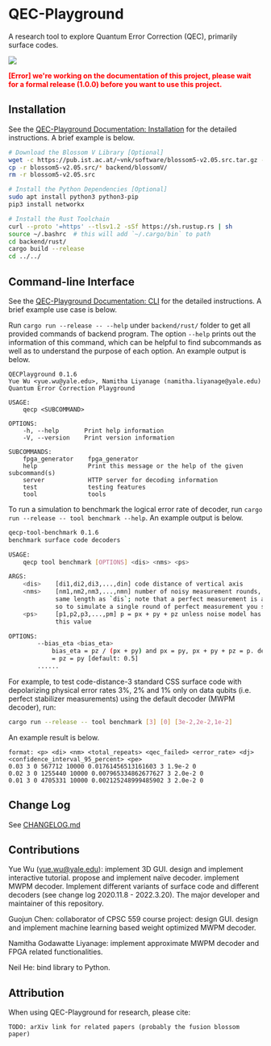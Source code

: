 # QEC-Playground

A research tool to explore Quantum Error Correction (QEC), primarily surface codes.

![](visualize/demo.jpg)

<strong style="color:red;">[Error] we're working on the documentation of this project, please wait for a formal release (1.0.0) before you want to use this project.</strong>

## Installation

See the [QEC-Playground Documentation: Installation](https://yuewuo.github.io/QEC-Playground/guide/installation.html) for the detailed instructions.
A brief example is below.

```bash
# Download the Blossom V Library [Optional]
wget -c https://pub.ist.ac.at/~vnk/software/blossom5-v2.05.src.tar.gz -O - | tar -xz
cp -r blossom5-v2.05.src/* backend/blossomV/
rm -r blossom5-v2.05.src

# Install the Python Dependencies [Optional]
sudo apt install python3 python3-pip
pip3 install networkx

# Install the Rust Toolchain
curl --proto '=https' --tlsv1.2 -sSf https://sh.rustup.rs | sh
source ~/.bashrc  # this will add `~/.cargo/bin` to path
cd backend/rust/
cargo build --release
cd ../../
```


## Command-line Interface

See the [QEC-Playground Documentation: CLI](https://yuewuo.github.io/QEC-Playground/guide/cli.html) for the detailed instructions.
A brief example use case is below.

Run `cargo run --release -- --help` under `backend/rust/` folder to get all provided commands of backend program.
The option `--help` prints out the information of this command, which can be helpful to find subcommands as well as to understand the purpose of each option.
An example output is below.

```init
QECPlayground 0.1.6
Yue Wu <yue.wu@yale.edu>, Namitha Liyanage (namitha.liyanage@yale.edu)
Quantum Error Correction Playground

USAGE:
    qecp <SUBCOMMAND>

OPTIONS:
    -h, --help       Print help information
    -V, --version    Print version information

SUBCOMMANDS:
    fpga_generator    fpga_generator
    help              Print this message or the help of the given subcommand(s)
    server            HTTP server for decoding information
    test              testing features
    tool              tools
```

To run a simulation to benchmark the logical error rate of decoder, run `cargo run --release -- tool benchmark --help`. An example output is below.

```bash
qecp-tool-benchmark 0.1.6
benchmark surface code decoders

USAGE:
    qecp tool benchmark [OPTIONS] <dis> <nms> <ps>

ARGS:
    <dis>    [di1,di2,di3,...,din] code distance of vertical axis
    <nms>    [nm1,nm2,nm3,...,nmn] number of noisy measurement rounds, must have exactly the
             same length as `dis`; note that a perfect measurement is always capped at the end,
             so to simulate a single round of perfect measurement you should set this to 0
    <ps>     [p1,p2,p3,...,pm] p = px + py + pz unless noise model has special interpretation of
             this value

OPTIONS:
        --bias_eta <bias_eta>
            bias_eta = pz / (px + py) and px = py, px + py + pz = p. default to 1/2, which means px
            = pz = py [default: 0.5]
        ......
```

For example, to test code-distance-3 standard CSS surface code with depolarizing physical error rates 3%, 2% and 1% only on data qubits (i.e. perfect stabilizer measurements) using the default decoder (MWPM decoder), run:

```bash
cargo run --release -- tool benchmark [3] [0] [3e-2,2e-2,1e-2]
```

An example result is below.

```init
format: <p> <di> <nm> <total_repeats> <qec_failed> <error_rate> <dj> <confidence_interval_95_percent> <pe>
0.03 3 0 567712 10000 0.01761456513161603 3 1.9e-2 0
0.02 3 0 1255440 10000 0.007965334862677627 3 2.0e-2 0
0.01 3 0 4705331 10000 0.002125248999485902 3 2.0e-2 0
```


## Change Log

See [CHANGELOG.md](CHANGELOG.md)

## Contributions

Yue Wu (yue.wu@yale.edu): implement 3D GUI. design and implement interactive tutorial. propose and implement naïve decoder. implement MWPM decoder. Implement different variants of surface code and different decoders (see change log 2020.11.8 - 2022.3.20). The major developer and maintainer of this repository.

Guojun Chen: collaborator of CPSC 559 course project: design GUI. design and implement machine learning based weight optimized MWPM decoder.

Namitha Godawatte Liyanage: implement approximate MWPM decoder and FPGA related functionalities.

Neil He: bind library to Python.

## Attribution

When using QEC-Playground for research, please cite:

```
TODO: arXiv link for related papers (probably the fusion blossom paper)
```
